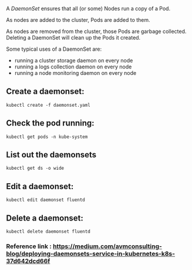 A _DaemonSet_ ensures that all (or some) Nodes run a copy of a Pod. 

As nodes are added to the cluster, Pods are added to them. 

As nodes are removed from the cluster, those Pods are garbage collected. Deleting a DaemonSet will clean up the Pods it created.

Some typical uses of a DaemonSet are:

- running a cluster storage daemon on every node
- running a logs collection daemon on every node
- running a node monitoring daemon on every node


## Create a daemonset:

```
kubectl create -f daemonset.yaml
```

## Check the pod running:

```
kubectl get pods -n kube-system
```

## List out the daemonsets

```
kubectl get ds -o wide
```

## Edit a daemonset:

```
kubectl edit daemonset fluentd
```
## Delete a daemonset:

```
kubectl delete daemonset fluentd
```

### Reference link : https://medium.com/avmconsulting-blog/deploying-daemonsets-service-in-kubernetes-k8s-37d642dcd66f
